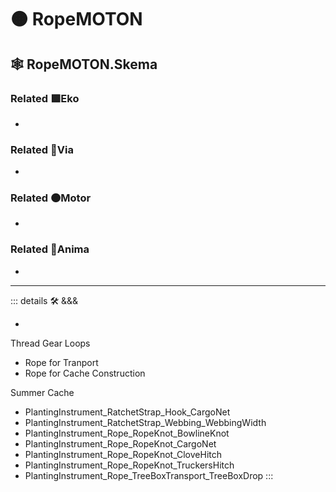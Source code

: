 # 🟠 <motor>RopeMOTON</motor>

## 🕸 RopeMOTON.Skema

### Related 🟩<ekos>Eko</ekos>

-

### Related 🔻<via>Via</via>

-

### Related 🟠<motor>Motor</motor>

-

### Related 💜<anima>Anima</anima>

-

---

<!-- =================================================== -->
<!-- =================================================== -->
<!-- =================================================== -->
<!-- =================================================== -->
<!-- =================================================== -->
::: details 🛠 <dev>&&&</dev>

-

Thread Gear Loops

- Rope for Tranport
- Rope for Cache Construction

Summer Cache

- PlantingInstrument_RatchetStrap_Hook_CargoNet
- PlantingInstrument_RatchetStrap_Webbing_WebbingWidth
- PlantingInstrument_Rope_RopeKnot_BowlineKnot
- PlantingInstrument_Rope_RopeKnot_CargoNet
- PlantingInstrument_Rope_RopeKnot_CloveHitch
- PlantingInstrument_Rope_RopeKnot_TruckersHitch
- PlantingInstrument_Rope_TreeBoxTransport_TreeBoxDrop
:::
